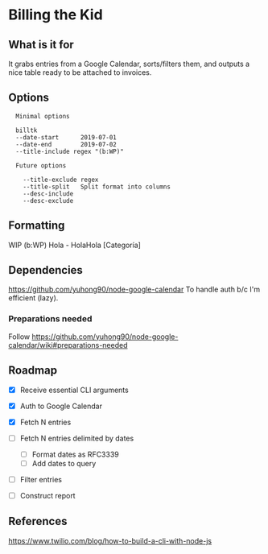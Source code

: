 # Billing the Kid

## What is it for
It grabs entries from a Google Calendar, sorts/filters them, and 
outputs a nice table ready to be attached to invoices.

## Options
```
  Minimal options

  billtk          
  --date-start      2019-07-01
  --date-end        2019-07-02
  --title-include regex "(b:WP)"

  Future options

    --title-exclude regex
    --title-split   Split format into columns     
    --desc-include
    --desc-exclude
```

## Formatting
WIP
(b:WP) Hola - HolaHola [Categoría]

## Dependencies
https://github.com/yuhong90/node-google-calendar
To handle auth b/c I'm efficient (lazy).

### Preparations needed
Follow https://github.com/yuhong90/node-google-calendar/wiki#preparations-needed


## Roadmap

- [X] Receive essential CLI arguments
- [X] Auth to Google Calendar
- [X] Fetch N entries
- [ ] Fetch N entries delimited by dates
  - [ ] Format dates as RFC3339
  - [ ] Add dates to query
- [ ] Filter entries
- [ ] Construct report
  
  
## References
https://www.twilio.com/blog/how-to-build-a-cli-with-node-js